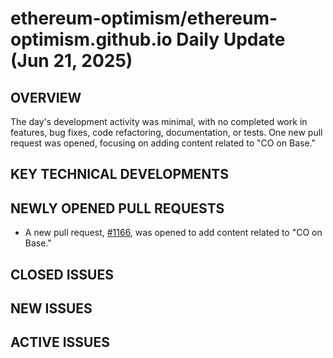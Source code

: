 # ethereum-optimism/ethereum-optimism.github.io Daily Update (Jun 21, 2025)
## OVERVIEW 
The day's development activity was minimal, with no completed work in features, bug fixes, code refactoring, documentation, or tests. One new pull request was opened, focusing on adding content related to "CO on Base."

## KEY TECHNICAL DEVELOPMENTS

## NEWLY OPENED PULL REQUESTS
- A new pull request, [#1166](https://github.com/ethereum-optimism/ethereum-optimism.github.io/pull/1166), was opened to add content related to "CO on Base."

## CLOSED ISSUES

## NEW ISSUES

## ACTIVE ISSUES